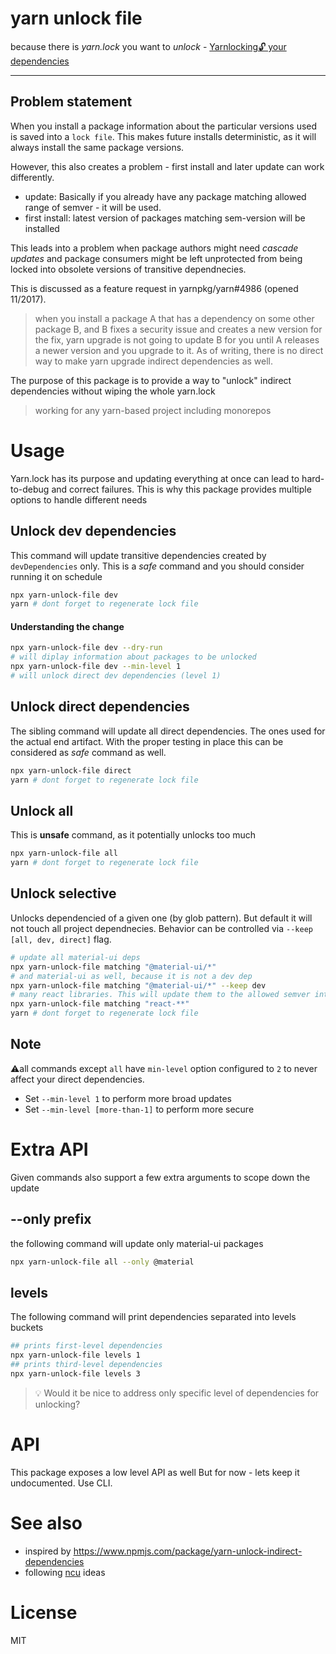 # yarn unlock file

because there is _yarn.lock_ you want to _unlock_ - [Yarnlocking🔓 your dependencies](https://dev.to/thekashey/yarnlocking-your-dependencies-59n0)

---

## Problem statement

When you install a package information about the particular versions used is saved into a `lock file`.
This makes future installs deterministic, as it will always install the same package versions.

However, this also creates a problem - first install and later update can work differently.

- update: Basically if you already have any package matching allowed range of semver - it will be used.
- first install: latest version of packages matching sem-version will be installed

This leads into a problem when package authors might need _cascade updates_ and package consumers might be left
unprotected from being locked into obsolete versions of transitive dependnecies.

This is discussed as a feature request in yarnpkg/yarn#4986 (opened 11/2017).

> when you install a package A that has a dependency on some other package B,
> and B fixes a security issue and creates a new version for the fix,
> yarn upgrade is not going to update B for you
> until A releases a newer version and you upgrade to it.
> As of writing, there is no direct way to make yarn upgrade indirect dependencies as well.

The purpose of this package is to provide a way to "unlock" indirect dependencies without wiping the whole yarn.lock

> working for any yarn-based project including monorepos

# Usage

Yarn.lock has its purpose and updating everything at once can lead to hard-to-debug and correct failures.
This is why this package provides multiple options to handle different needs

## Unlock dev dependencies

This command will update transitive dependencies created by `devDependencies` only.
This is a _safe_ command and you should consider running it on schedule

```bash
npx yarn-unlock-file dev
yarn # dont forget to regenerate lock file
```

#### Understanding the change

```bash
npx yarn-unlock-file dev --dry-run
# will diplay information about packages to be unlocked
npx yarn-unlock-file dev --min-level 1
# will unlock direct dev dependencies (level 1)
```

## Unlock direct dependencies

The sibling command will update all direct dependencies. The ones used for the actual end artifact.
With the proper testing in place this can be considered as _safe_ command as well.

```bash
npx yarn-unlock-file direct
yarn # dont forget to regenerate lock file
```

## Unlock all

This is **unsafe** command, as it potentially unlocks too much

```bash
npx yarn-unlock-file all
yarn # dont forget to regenerate lock file
```

## Unlock selective

Unlocks dependencied of a given one (by glob pattern).
But default it will not touch all project dependnecies. Behavior can be controlled via `--keep [all, dev, direct]` flag.

```bash
# update all material-ui deps
npx yarn-unlock-file matching "@material-ui/*"
# and material-ui as well, because it is not a dev dep
npx yarn-unlock-file matching "@material-ui/*" --keep dev
# many react libraries. This will update them to the allowed semver interval
npx yarn-unlock-file matching "react-**"
yarn # dont forget to regenerate lock file
```

## Note

⚠️all commands except `all` have `min-level` option configured to `2` to never affect your direct dependencies.

- Set `--min-level 1` to perform more broad updates
- Set `--min-level [more-than-1]` to perform more secure

# Extra API

Given commands also support a few extra arguments to scope down the update

## --only prefix

the following command will update only material-ui packages

```bash
npx yarn-unlock-file all --only @material
```

## levels

The following command will print dependencies separated into levels buckets

```bash
## prints first-level dependencies
npx yarn-unlock-file levels 1
## prints third-level dependencies
npx yarn-unlock-file levels 3
```

> 💡 Would it be nice to address only specific level of dependencies for unlocking?

# API

This package exposes a low level API as well
But for now - lets keep it undocumented. Use CLI.

# See also

- inspired by https://www.npmjs.com/package/yarn-unlock-indirect-dependencies
- following [ncu](https://github.com/raineorshine/npm-check-updates) ideas

# License

MIT
